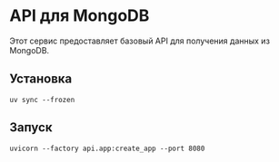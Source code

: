 # API для MongoDB

Этот сервис предоставляет базовый API для получения данных из MongoDB.

## Установка

```shell
uv sync --frozen
```

## Запуск

```shell
uvicorn --factory api.app:create_app --port 8080
```
